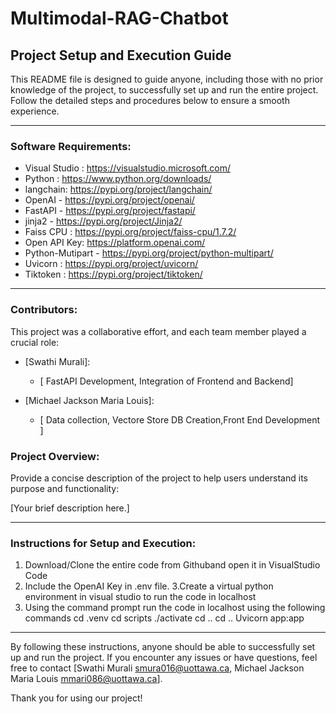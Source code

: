 # Multimodal-RAG-Chatbot
## Project Setup and Execution Guide

This README file is designed to guide anyone, including those with no prior knowledge of the project, to successfully set up and run the entire project. Follow the detailed steps and procedures below to ensure a smooth experience.

---

### Software Requirements:

  - Visual Studio : https://visualstudio.microsoft.com/
  - Python : https://www.python.org/downloads/
  - langchain: https://pypi.org/project/langchain/
  - OpenAI - https://pypi.org/project/openai/
  - FastAPI - https://pypi.org/project/fastapi/
  - jinja2 - https://pypi.org/project/Jinja2/
  - Faiss CPU : https://pypi.org/project/faiss-cpu/1.7.2/
  - Open API Key: https://platform.openai.com/
  - Python-Mutipart - https://pypi.org/project/python-multipart/
  - Uvicorn : https://pypi.org/project/uvicorn/
  - Tiktoken : https://pypi.org/project/tiktoken/

---

### Contributors:

This project was a collaborative effort, and each team member played a crucial role:

- [Swathi Murali]:
  - [ FastAPI Development, Integration of Frontend and Backend]

- [Michael Jackson Maria Louis]:
  - [ Data collection, Vectore Store DB Creation,Front End Development ]

### Project Overview:

Provide a concise description of the project to help users understand its purpose and functionality:

[Your brief description here.]

---

### Instructions for Setup and Execution:

1. Download/Clone the entire code from Githuband open it in VisualStudio Code
2. Include the OpenAI Key in .env file. 
3.Create a virtual python environment in visual studio to run the code in localhost
4. Using the command prompt run the code in localhost using the following commands
    cd .venv
    cd scripts
    ./activate
    cd ..
    cd ..
    Uvicorn app:app

---

By following these instructions, anyone should be able to successfully set up and run the project. If you encounter any issues or have questions, feel free to contact [Swathi Murali smura016@uottawa.ca, Michael Jackson Maria Louis mmari086@uottawa.ca].

Thank you for using our project!
